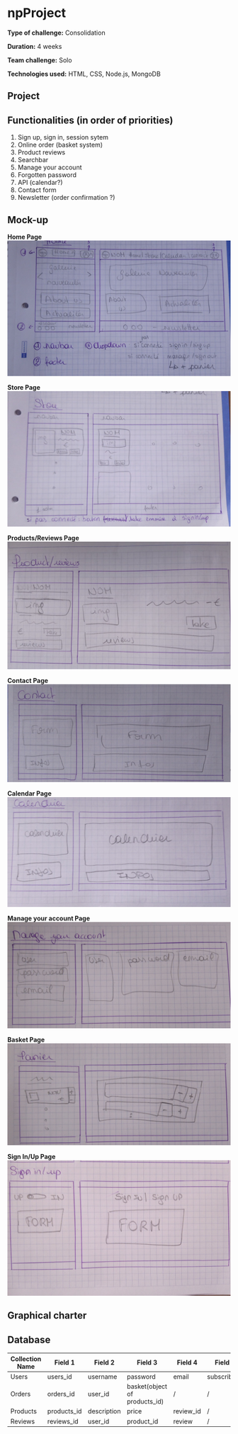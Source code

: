 # npProject
**Type of challenge:** Consolidation

**Duration:** 4 weeks  

**Team challenge:** Solo

**Technologies used:** HTML, CSS, Node.js, MongoDB


## Project


## Functionalities (in order of priorities)
1. Sign up, sign in, session sytem
2. Online order (basket system)
3. Product reviews
4. Searchbar
5. Manage your account
6. Forgotten password
7. API (calendar?)
8. Contact form
9. Newsletter (order confirmation ?)

## Mock-up
**Home Page**
![home page](https://github.com/NoemieUylenbroeck/npProject/blob/main/public/Images/readme/Homepage.jpg?raw=true)

**Store Page**
![store page](https://github.com/NoemieUylenbroeck/npProject/blob/main/public/Images/readme/Storepage.jpg?raw=true)

**Products/Reviews Page**
![products page](https://github.com/NoemieUylenbroeck/npProject/blob/main/public/Images/readme/Productpage.jpg?raw=true)

**Contact Page**
![contact page](https://github.com/NoemieUylenbroeck/npProject/blob/main/public/Images/readme/Contactpage.jpg?raw=true)

**Calendar Page**
![calendar page](https://github.com/NoemieUylenbroeck/npProject/blob/main/public/Images/readme/Calendarpage.jpg?raw=true)

**Manage your account Page**
![account page](https://github.com/NoemieUylenbroeck/npProject/blob/main/public/Images/readme/accountpage.jpg?raw=true)

**Basket Page**
![basket page](https://github.com/NoemieUylenbroeck/npProject/blob/main/public/Images/readme/Basketpage.jpg?raw=true)

**Sign In/Up Page**
![sign In/Up page](https://github.com/NoemieUylenbroeck/npProject/blob/main/public/Images/readme/signInUppage.jpg?raw=true)


## Graphical charter

## Database
| Collection Name | Field 1 | Field 2 | Field 3| Field 4 | Field 5|
|---|---|---|---|---|---|
| Users | users_id | username | password | email |subscribed?|
| Orders | orders_id | user_id | basket(object of products_id) | / | / |
| Products | products_id | description | price | review_id | / |
| Reviews | reviews_id | user_id | product_id | review | / |
